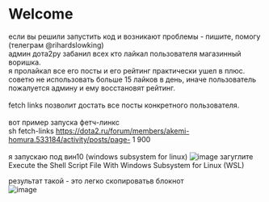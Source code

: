# Welcome
если вы решили запустить код и возникают проблемы - пишите, помогу (телеграм @rihardslowking) <br>
админ дота2ру забанил всех кто лайкал пользователя магазинный воришка. <br>
я пролайкал все его посты и его рейтинг практически ушел в плюс. <br>
советю не использовать больше 15 лайков в день, иначе пользователь пожалуется админу и ему восстановят рейтинг. <br>
<br>
fetch links позволит достать все посты конкретного пользователя.<br>
<br>
вот пример запуска фетч-линкс<br>
sh fetch-links https://dota2.ru/forum/members/akemi-homura.533184/activity/posts/page- 1 900<br>
<br>
я запускаю под вин10 (windows subsystem for linux)
![image](https://user-images.githubusercontent.com/56394602/234280332-106f47a8-68f4-4e1f-951e-1e537824575f.png)
загуглите Execute the Shell Script File With Windows Subsystem for Linux (WSL)

результат такой - это легко скопироватьв  блокнот<br>
![image](https://user-images.githubusercontent.com/56394602/156843201-991ebd88-162b-4a38-9ff2-aaf1f9583860.png)

